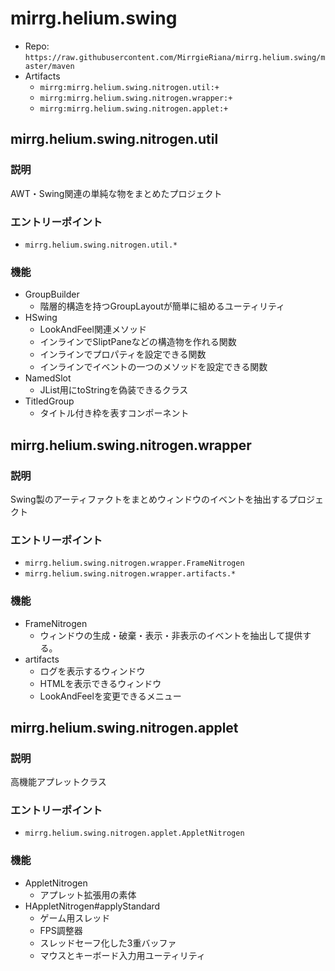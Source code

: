 # mirrg.helium.swing

- Repo: `https://raw.githubusercontent.com/MirrgieRiana/mirrg.helium.swing/master/maven`
- Artifacts
  - `mirrg:mirrg.helium.swing.nitrogen.util:+`
  - `mirrg:mirrg.helium.swing.nitrogen.wrapper:+`
  - `mirrg:mirrg.helium.swing.nitrogen.applet:+`

## mirrg.helium.swing.nitrogen.util

### 説明

AWT・Swing関連の単純な物をまとめたプロジェクト

### エントリーポイント

- `mirrg.helium.swing.nitrogen.util.*`

### 機能

- GroupBuilder
  - 階層的構造を持つGroupLayoutが簡単に組めるユーティリティ
- HSwing
  - LookAndFeel関連メソッド
  - インラインでSliptPaneなどの構造物を作れる関数
  - インラインでプロパティを設定できる関数
  - インラインでイベントの一つのメソッドを設定できる関数
- NamedSlot
  - JList用にtoStringを偽装できるクラス
- TitledGroup
  - タイトル付き枠を表すコンポーネント

## mirrg.helium.swing.nitrogen.wrapper

### 説明

Swing製のアーティファクトをまとめウィンドウのイベントを抽出するプロジェクト

### エントリーポイント

- `mirrg.helium.swing.nitrogen.wrapper.FrameNitrogen`
- `mirrg.helium.swing.nitrogen.wrapper.artifacts.*`

### 機能

- FrameNitrogen
  - ウィンドウの生成・破棄・表示・非表示のイベントを抽出して提供する。
- artifacts
  - ログを表示するウィンドウ
  - HTMLを表示できるウィンドウ
  - LookAndFeelを変更できるメニュー

## mirrg.helium.swing.nitrogen.applet

### 説明

高機能アプレットクラス

### エントリーポイント

- `mirrg.helium.swing.nitrogen.applet.AppletNitrogen`

### 機能

- AppletNitrogen
  - アプレット拡張用の素体
- HAppletNitrogen#applyStandard
  - ゲーム用スレッド
  - FPS調整器
  - スレッドセーフ化した3重バッファ
  - マウスとキーボード入力用ユーティリティ
